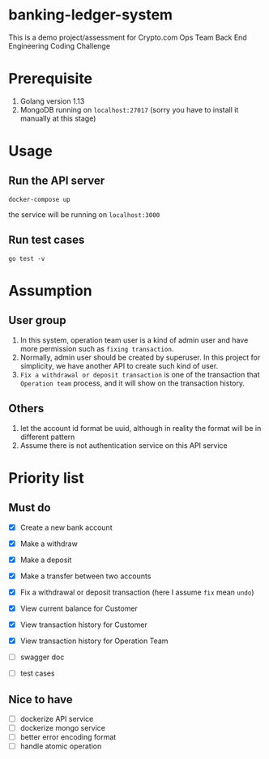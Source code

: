 # banking-ledger-system
This is a demo project/assessment for Crypto.com Ops Team Back End Engineering Coding Challenge

# Prerequisite
1. Golang version 1.13
2. MongoDB running on `localhost:27017` (sorry you have to install it manually at this stage)

# Usage
## Run the API server 

`docker-compose up`

the service will be running on `localhost:3000`

## Run test cases

`go test -v`

# Assumption

## User group
1. In this system, operation team user is a kind of admin user and have more permission such as `fixing transaction`. 
2. Normally, admin user should be created by superuser. In this project for simplicity, we have another API to create such kind of user.
3. `Fix a withdrawal or deposit transaction` is one of the transaction that `Operation team` process, and it will show on the transaction history.

## Others
1. let the account id format be uuid, although in reality the format will be in different pattern
2. Assume there is not authentication service on this API service

# Priority list
## Must do
- [x] Create a new bank account
- [x] Make a withdraw
- [x] Make a deposit
- [x] Make a transfer between two accounts
- [x] Fix a withdrawal or deposit transaction (here I assume `fix` mean `undo`)
- [x] View current balance for Customer
- [x] View transaction history for Customer
- [x] View transaction history for Operation Team

- [ ] swagger doc
- [ ] test cases

## Nice to have
- [ ] dockerize API service
- [ ] dockerize mongo service
- [ ] better error encoding format
- [ ] handle atomic operation
